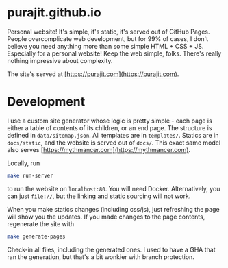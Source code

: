 # purajit.github.io

Personal website! It's simple, it's static, it's served out of GitHub Pages. People overcomplicate web development, but for 99% of cases,
I don't believe you need anything more than some simple HTML + CSS + JS. Especially for a personal website! Keep the web simple, folks.
There's really nothing impressive about complexity.

The site's served at [https://purajit.com](https://purajit.com).

# Development

I use a custom site generator whose logic is pretty simple - each page is either a table of contents of its children, or an end page. 
The structure is defined in `data/sitemap.json`. All templates are in `templates/`. Statics are in `docs/static`, and the website is
served out of `docs/`. This exact same model also serves [https://mythmancer.com](https://mythmancer.com).

Locally, run
```sh
make run-server
```
to run the website on `localhost:80`. You will need Docker. Alternatively, you can just `file://`, but the linking and static sourcing
will not work.

When you make statics changes (including css/js), just refreshing the page will show you the updates. If you made changes to the 
page contents, regenerate the site with
```sh
make generate-pages
```

Check-in all files, including the generated ones. I used to have a GHA that ran the generation, but that's a bit wonkier with branch
protection.
